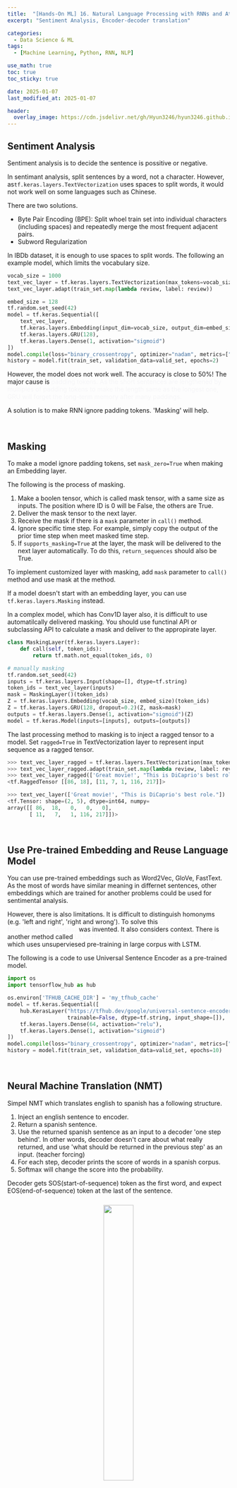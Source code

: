 ```yaml
---
title:  "[Hands-On ML] 16. Natural Language Processing with RNNs and Attention - 2"
excerpt: "Sentiment Analysis, Encoder-decoder translation"

categories:
  - Data Science & ML
tags:
  - [Machine Learning, Python, RNN, NLP]

use_math: true
toc: true
toc_sticky: true

date: 2025-01-07
last_modified_at: 2025-01-07

header:
  overlay_image: https://cdn.jsdelivr.net/gh/Hyun3246/hyun3246.github.io@master/image/overlay image/Hands-on ML.png
---
```

## Sentiment Analysis
Sentiment analysis is to decide the sentence is possitive or negative.

In sentimant analysis, split sentences by a word, not a character. However, as`tf.keras.layers.TextVectorization` uses spaces to split words, it would not work well on some languages such as Chinese.

There are two solutions.

- Byte Pair Encoding (BPE): Split whoel train set into individual characters (including spaces) and repeatedly merge the most frequent adjacent pairs. 
- Subword Regularization

In IBDb dataset, it is enough to use spaces to split words. The following an example model, which limits the vocabulary size.

```python
vocab_size = 1000
text_vec_layer = tf.keras.layers.TextVectorization(max_tokens=vocab_size)
text_vec_layer.adapt(train_set.map(lambda review, label: review))

embed_size = 128
tf.random.set_seed(42)
model = tf.keras.Sequential([
    text_vec_layer,
    tf.keras.layers.Embedding(input_dim=vocab_size, output_dim=embed_size),
    tf.keras.layers.GRU(128),
    tf.keras.layers.Dense(1, activation="sigmoid")
])
model.compile(loss="binary_crossentropy", optimizer="nadam", metrics=["accuracy"])
history = model.fit(train_set, validation_data=valid_set, epochs=2)
```

However, the model does not work well. The accuracy is close to 50%! The major cause is <span style="color:#F5F5F7">padding tokens</spam>. As the short sentences are lengthened by multiples of padding tokens to make the length same as the longest one, GRU will forget the long-term memory after many paddings. 

A solution is to make RNN ignore padding tokens. 'Masking' will help.

<br/>

## Masking
To make a model ignore padding tokens, set `mask_zero=True` when making an Embedding layer.

The following is the process of masking.

1. Make a boolen tensor, which is called mask tensor, with a same size as inputs. The position where ID is 0 will be False, the others are True.
2. Deliver the mask tensor to the next layer.
3. Receive the mask if there is a `mask` parameter in `call()` method.
4. Ignore specific time step. For example, simply copy the output of the prior time step when meet masked time step.
5. If `supports_masking=True` at the layer, the mask will be delivered to the next layer automatically. To do this, `return_sequences` should also be True.

To implement customized layer with masking, add `mask` parameter to `call()` method and use mask at the method.

If a model doesn't start with an embedding layer, you can use `tf.keras.layers.Masking` instead.

In a complex model, which has Conv1D layer also, it is difficult to use automatilcally delivered masking. You should use functinal API or subclassing API to calculate a mask and deliver to the appropirate layer.

```python
class MaskingLayer(tf.keras.layers.Layer):
    def call(self, token_ids):
        return tf.math.not_equal(token_ids, 0)

# manually masking
tf.random.set_seed(42)
inputs = tf.keras.layers.Input(shape=[], dtype=tf.string)
token_ids = text_vec_layer(inputs)
mask = MaskingLayer()(token_ids)
Z = tf.keras.layers.Embedding(vocab_size, embed_size)(token_ids)
Z = tf.keras.layers.GRU(128, dropout=0.2)(Z, mask=mask)
outputs = tf.keras.layers.Dense(1, activation="sigmoid")(Z)
model = tf.keras.Model(inputs=[inputs], outputs=[outputs])
```
The last processing method to masking is to inject a ragged tensor to a model. Set `ragged=True` in TextVectorization layer to represent input sequence as a ragged tensor.

```python
>>> text_vec_layer_ragged = tf.keras.layers.TextVectorization(max_tokens=vocab_size, ragged=True)
>>> text_vec_layer_ragged.adapt(train_set.map(lambda review, label: review))
>>> text_vec_layer_ragged(['Great movie!', "This is DiCaprio's best role."])    # ragged tensor
<tf.RaggedTensor [[86, 18], [11, 7, 1, 116, 217]]>

>>> text_vec_layer(['Great movie!', "This is DiCaprio's best role."])       # normal tensor
<tf.Tensor: shape=(2, 5), dtype=int64, numpy=
array([[ 86,  18,   0,   0,   0],
       [ 11,   7,   1, 116, 217]])>
```

<br/>

## Use Pre-trained Embedding and Reuse Language Model
You can use pre-trained embeddings such as Word2Vec, GloVe, FastText. As the most of words have similar meaning in differnet sentences, other embeddings which are trained for another problems could be used for sentimental analysis.

However, there is also limitations. It is difficult to distinguish homonyms (e.g. 'left and right', 'right and wrong'). To solve this <span style="color:#F5F5F7">ELMo(Embeddings from Language Models)</span> was invented. It also considers context. There is another method called <span style="color:#F5F5F7">ULMFiT(Universal Language Model Fine-Tuning)</span> which uses unsuperviesed pre-training in large corpus with LSTM.

The following is a code to use Universal Sentence Encoder as a pre-trained model.

```python
import os
import tensorflow_hub as hub

os.environ['TFHUB_CACHE_DIR'] = 'my_tfhub_cache'
model = tf.keras.Sequential([
    hub.KerasLayer("https://tfhub.dev/google/universal-sentence-encoder/4",
                   trainable=False, dtype=tf.string, input_shape=[]),
    tf.keras.layers.Dense(64, activation="relu"),
    tf.keras.layers.Dense(1, activation="sigmoid")
])
model.compile(loss="binary_crossentropy", optimizer="nadam", metrics=["accuracy"])
history = model.fit(train_set, validation_data=valid_set, epochs=10)
```

<br/>

## Neural Machine Translation (NMT)
Simpel NMT which translates english to spanish has a following structure.

1. Inject an english sentence to encoder.
2. Return a spanish sentence.
3. Use the returned spanish sentence as an input to a decoder 'one step behind'. In other words, decoder doesn't care about what really returned, and use 'what should be returned in the previous step' as an input. (teacher forcing)
4. For each step, decoder prints the score of words in a spanish corpus.
5. Softmax will change the score into the probability.

Decoder gets SOS(start-of-sequence) token as the first word, and expect EOS(end-of-sequence) token at the last of the sentence.
<br/>
<figure style="display:block; text-align:center;">
  <img src="https://cdn.jsdelivr.net/gh/Hyun3246/hyun3246.github.io@master/image/Hands-On ML/Structure of Endocer-Decoder translator.png"
       style="width: 40%; height: auto; margin:10px">
</figure>
<br/>

During prediction, there is no sentence to inject to decoder(because there is no target sentence). Instead, inject the prior output of decoder.

<br/>
<figure style="display:block; text-align:center;">
  <img src="https://cdn.jsdelivr.net/gh/Hyun3246/hyun3246.github.io@master/image/Hands-On ML/Structure of Endocer-Decoder during prediction.png"
       style="width: 40%; height: auto; margin:10px">
</figure>
<br/>

Let's build a model. After parsing and shuffling, two TextVectorization model are needed for each language.

```python
vocab_size = 1000
max_length = 50     # max length of sentence in a dataset
text_vec_layer_en = tf.keras.layers.TextVectorization(vocab_size, output_sequence_length=max_length)
text_vec_layer_es = tf.keras.layers.TextVectorization(vocab_size, output_sequence_length=max_length)
text_vec_layer_en.adapt(sentences_en)
text_vec_layer_es.adapt([f"startofseq {s} endofseq" for s in sentences_es])     # for spanish, add SOS and EOS
```
As the model is not sequential, we use functional API.

We need two text inputs, one for encoder and the other for decoder. And encode the sentences use TextVectorization layer.

```python
# prepare inputs
encoder_inputs = tf.keras.layers.Input(shape=[], dtype=tf.string)
decoder_inputs = tf.keras.layers.Input(shape=[], dtype=tf.string)

# encoding
embed_size=128
encoder_inputs_ids = text_vec_layer_en(encoder_inputs)
decoder_inputs_ids = text_vec_layer_es(decoder_inputs)
encoder_embeddings_layer = tf.keras.layers.Embedding(vocab_size, embed_size, mask_zero=True)
decoder_embeddings_layer = tf.keras.layers.Embedding(vocab_size, embed_size, mask_zero=True)
encoder_embeddings = encoder_embeddings_layer(encoder_inputs_ids)
decoder_embeddings = decoder_embeddings_layer(decoder_inputs_ids)
```

Then, deliver embedded inputs to encoder.

```python
# encoder
encoder = tf.keras.layers.LSTM(512, return_state=True)
encoder_outputs, *encoder_state = encoder(encoder_embeddings)

# decoder
decoder = tf.keras.layers.LSTM(512, return_sequences=True)
decoder_outputs = decoder(decoder_embeddings, initial_state=encoder_state)

# get probability
output_layer = tf.keras.layers.Dense(vocab_size, activation="softmax")
Y_proba = output_layer(decoder_outputs)
```
After compiling and training, the model will work.

However, making a prediciton is not simple. It would not work by calling `model.predict()`. As decoder expects the predicted word of the prior step as an input, <span style="color:#F5F5F7">we can build a cutomized memory cell thar records the previous outputs</span>, or <span style="color:#F5F5F7">call model multiple times and predict one word more for each step</span>.

The following function repeatedly predicts one word at a time and stop when meet EOS.

```python
def translate(sentence_en):
    translation = ''
    for word_idx in range(max_length):
        X = np.array([sentence_en])
        X_dec = np.array(['startofseq ' + translation])
        y_proba = model.predict((X, X_dec))[0, word_idx]
        predicted_word_id = np.argmax(y_proba)
        predicted_word = text_vec_layer_es.get_vocabulary()[predicted_word_id]
        if predicted_word == 'endofseq':
            break
        translation += ' ' + predicted_word
    return translation.strip()
```
<br/>

[Go for Codes](https://github.com/Hyun3246/Warehouse/blob/8240f332bfdf1b8dac1ea2695cb1929738226ba5/Hands-On%20ML/Chapter_16_NLP_with_RNNs_and_Attention.ipynb)


<br/>
<br/>

*All images, except those with separate source indications, are excerpted from lecture materials.*